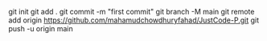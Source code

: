 
git init
git add .
git commit -m "first commit"
git branch -M main
git remote add origin https://github.com/mahamudchowdhuryfahad/JustCode-P.git
git push -u origin main